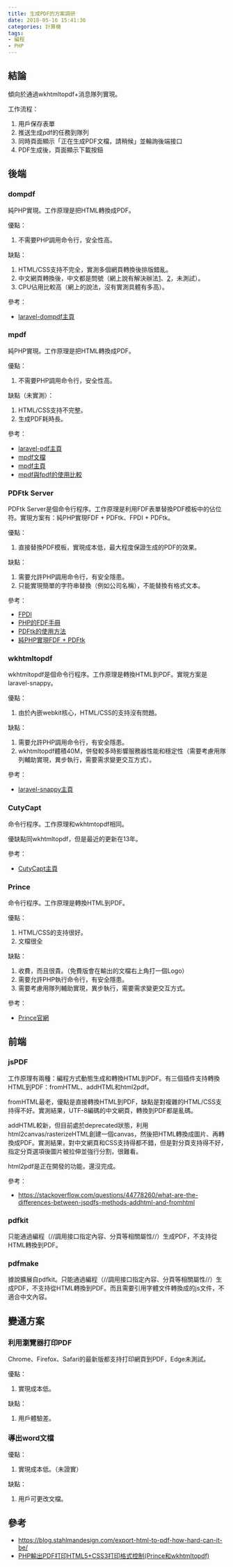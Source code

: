```yaml
---
title: 生成PDF的方案調研
date: 2018-05-16 15:41:36
categories: 計算機
tags:
- 編程
- PHP
---
```

## 結論
傾向於通過wkhtmltopdf+消息隊列實現。

工作流程：
 1.  用戶保存表單
 2.  推送生成pdf的任務到隊列
 3.  同時頁面顯示「正在生成PDF文檔，請稍候」並輪詢後端接口
 4.  PDF生成後，頁面顯示下載按鈕

## 後端

### dompdf
純PHP實現。工作原理是把HTML轉換成PDF。

優點：
 1.  不需要PHP調用命令行，安全性高。

缺點：
 1.  HTML/CSS支持不完全，實測多個網頁轉換後排版錯亂。
 2.  中文網頁轉換後，中文都是問號（網上說有解決辦法[1](http://www.cnblogs.com/xxoome/p/6083542.html)、[2](http://blog.51cto.com/lampzxr/1916038)，未測試）。
 3.  CPU佔用比較高（網上的說法，沒有實測具體有多高）。

參考：

*  [laravel-dompdf主頁](https///github.com/barryvdh/laravel-dompdf)

### mpdf

純PHP實現。工作原理是把HTML轉換成PDF。

優點：
 1.  不需要PHP調用命令行，安全性高。

缺點（未實測）：
 1.  HTML/CSS支持不完整。
 2.  生成PDF耗時長。

參考：

*  [laravel-pdf主頁](https///github.com/niklasravnsborg/laravel-pdf)
*  [mpdf文檔](https///mpdf.github.io)
*  [mpdf主頁](https///github.com/mpdf/mpdf)
*  [mpdf與fpdf的使用比較](http://www.cnblogs.com/attitudeY/p/7297948.html)

### PDFtk Server

PDFtk Server是個命令行程序。工作原理是利用FDF表單替換PDF模板中的佔位符。實現方案有：純PHP實現FDF + PDFtk、FPDI + PDFtk。

優點：
 1.  直接替換PDF模板，實現成本低，最大程度保證生成的PDF的效果。

缺點：
 1.  需要允許PHP調用命令行，有安全隱患。
 2.  只能實現簡單的字符串替換（例如公司名稱），不能替換有格式文本。

參考：

*  [FPDI](https///www.setasign.com/products/fpdi/manual/#p-58)
*  [PHP的FDF手冊](http://php.net/manual/zh/intro.fdf.php)
*  [PDFtk的使用方法](https///stackoverflow.com/questions/1389964/merge-fdf-data-into-a-pdf-file-using-php)
*  [純PHP實現FDF + PDFtk](https///www.sitepoint.com/filling-pdf-forms-pdftk-php/)

### wkhtmltopdf

wkhtmltopdf是個命令行程序。工作原理是轉換HTML到PDF。實現方案是laravel-snappy。

優點：
 1.  由於內嵌webkit核心，HTML/CSS的支持沒有問題。

缺點：
 1.  需要允許PHP調用命令行，有安全隱患。
 2.  wkhtmltopdf體積40M，併發較多時影響服務器性能和穩定性（需要考慮用隊列輔助實現，異步執行，需要需求變更交互方式）。

參考：

*  [laravel-snappy主頁](https///github.com/barryvdh/laravel-snappy)

### CutyCapt

命令行程序。工作原理和wkhtmtopdf相同。

優缺點同wkhtmltopdf，但是最近的更新在13年。

參考：

*  [CutyCapt主頁](http://cutycapt.sourceforge.net)

### Prince

命令行程序。工作原理是轉換HTML到PDF。

優點：
 1.  HTML/CSS的支持很好。
 2.  文檔很全

缺點：
 1.  收費，而且很貴。（免費版會在輸出的文檔右上角打一個Logo）
 2.  需要允許PHP執行命令行，有安全隱患。
 3.  需要考慮用隊列輔助實現，異步執行，需要需求變更交互方式。

參考：

*  [Prince官網](https///www.princexml.com)

## 前端

### jsPDF
工作原理有兩種：編程方式動態生成和轉換HTML到PDF。有三個插件支持轉換HTML到PDF：fromHTML、addHTML和html2pdf。

fromHTML最老，優點是直接轉換HTML到PDF，缺點是對複雜的HTML/CSS支持得不好。實測結果，UTF-8編碼的中文網頁，轉換到PDF都是亂碼。

addHTML較新，但目前處於deprecated狀態，利用html2canvas/rasterizeHTML創建一個canvas，然後把HTML轉換成圖片、再轉換成PDF。實測結果，對中文網頁和CSS支持得都不錯，但是對分頁支持得不好，指定分頁選項後圖片被拉伸並強行分割，很難看。

html2pdf是正在開發的功能，還沒完成。

參考：

*  https://stackoverflow.com/questions/44778260/what-are-the-differences-between-jspdfs-methods-addhtml-and-fromhtml

### pdfkit

只能通過編程（//調用接口指定內容、分頁等相關屬性//）生成PDF，不支持從HTML轉換到PDF。

### pdfmake

據說擴展自pdfkit。只能通過編程（//調用接口指定內容、分頁等相關屬性//）生成PDF，不支持從HTML轉換到PDF。而且需要引用字體文件轉換成的js文件，不適合中文內容。

## 變通方案

### 利用瀏覽器打印PDF
Chrome、Firefox、Safari的最新版都支持打印網頁到PDF，Edge未測試。

優點：
 1.  實現成本低。

缺點：
 1.  用戶體驗差。

### 導出word文檔

優點：
 1.  實現成本低。（未證實）

缺點：
 1.  用戶可更改文檔。

## 參考

*  https://blog.stahlmandesign.com/export-html-to-pdf-how-hard-can-it-be/
*  [PHP輸出PDF打印HTML5+CSS3打印格式控制(Prince和wkhtmltopdf)](https///my.oschina.net/janpoem/blog/705912)


